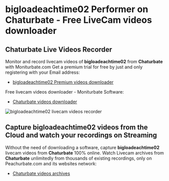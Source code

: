 # bigloadeachtime02 Performer on Chaturbate - Free LiveCam videos downloader

## Chaturbate Live Videos Recorder

Monitor and record livecam videos of **bigloadeachtime02** from **Chaturbate** with Moniturbate.com
Get a premium trial for free by just and only registering with your Email address:
* [bigloadeachtime02 Premium videos downloader](https://moniturbate.com/request-demo-licence-key.html)

Free livecam videos downloader - Moniturbate Software:
* [Chaturbate videos downloader](https://moniturbate.com/moniturbate-download-software.html)

![bigloadeachtime02 livecam videos recorder](https://peachurnet.com/templates/moniturbate-software.png)


## Capture bigloadeachtime02 videos from the Cloud and watch your recordings on Streaming

Without the need of downloading a software, capture **bigloadeachtime02** livecam videos from **Chaturbate** 100% online.
Watch Livecam archives from **Chaturbate** unlimitedly from thousands of existing recordings, only on Peachurbate.com and its websites network:
* [Chaturbate videos archives](https://peachurnet.com/)